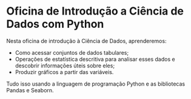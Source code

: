 # Oficina de Introdução a Ciência de Dados com Python

Nesta oficina de introdução à Ciência de Dados, aprenderemos:
- Como acessar conjuntos de dados tabulares;
- Operações de estatística descritiva para analisar esses dados e descobrir informações úteis sobre eles;
- Produzir gráficos a partir das variáveis.

Tudo isso usando a linguagem de programação Python e as bibliotecas Pandas e Seaborn.
